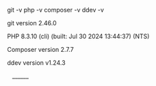 

git -v
php -v
composer -v
ddev -v





git version 2.46.0

PHP 8.3.10 (cli) (built: Jul 30 2024 13:44:37) (NTS)

Composer version 2.7.7

ddev version v1.24.3

   ______
  